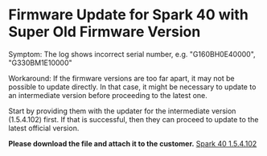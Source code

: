 # Firmware Update for Spark 40 with Super Old Firmware Version

Symptom: The log shows incorrect serial number, e.g. "G160BH0E40000", "   G330BM1E10000"

Workaround:
If the firmware versions are too far apart, it may not be possible to update directly. In that case, it might be necessary to update to an intermediate version before proceeding to the latest one. 

Start by providing them with the updater for the intermediate version (1.5.4.102) first. If that is successful, then they can proceed to update to the latest official version.

**Please download the file and attach it to the customer.**
[Spark 40 1.5.4.102](https://drive.google.com/drive/folders/1NpdmapJmFOIQdwB2OhKHxb4xz0ssvpO6?usp=sharing)

